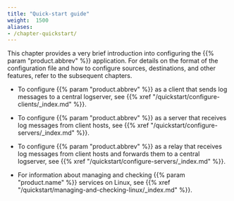 ```yaml
---
title: "Quick-start guide"
weight:  1500
aliases:
- /chapter-quickstart/
---
```

<!-- DISCLAIMER: This file is based on the syslog-ng Open Source Edition documentation https://github.com/balabit/syslog-ng-ose-guides/commit/2f4a52ee61d1ea9ad27cb4f3168b95408fddfdf2 and is used under the terms of The syslog-ng Open Source Edition Documentation License. The file has been modified by Axoflow. -->

This chapter provides a very brief introduction into configuring the {{% param "product.abbrev" %}} application. For details on the format of the configuration file and how to configure sources, destinations, and other features, refer to the subsequent chapters.

  - To configure {{% param "product.abbrev" %}} as a client that sends log messages to a central logserver, see {{% xref "/quickstart/configure-clients/_index.md" %}}.

  - To configure {{% param "product.abbrev" %}} as a server that receives log messages from client hosts, see {{% xref "/quickstart/configure-servers/_index.md" %}}.

  - To configure {{% param "product.abbrev" %}} as a relay that receives log messages from client hosts and forwards them to a central logserver, see {{% xref "/quickstart/configure-servers/_index.md" %}}.

  - For information about managing and checking {{% param "product.name" %}} services on Linux, see {{% xref "/quickstart/managing-and-checking-linux/_index.md" %}}.
